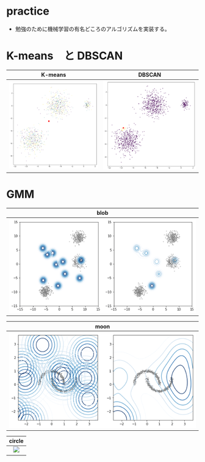 # practice
- 勉強のために機械学習の有名どころのアルゴリズムを実装する。

# K-means　と DBSCAN

|K-means|DBSCAN|
|:---:|:---:|
|![](https://github.com/kruho/practice/blob/master/fig/kmeans.c3.var.gif)|![](https://github.com/kruho/practice/blob/master/fig/dbscan.gif)|

# GMM

|blob|
|:---:|
|![](https://github.com/kruho/practice/blob/master/fig/gmm.blob.gif)|

|moon|
|:---:|
|![](https://github.com/kruho/practice/blob/master/fig/gmm.moon.gif)|

|circle|
|:---:|
|![](https://github.com/kruho/practice/blob/master/fig/gmm.circle.gif)|

